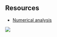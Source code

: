 ## Resources
- [Numerical analysis](https://en.wikipedia.org/wiki/Numerical_analysis)

<img src="https://render.githubusercontent.com/render/math?math=$\color{}$e^{i \pi}$ = -1">
